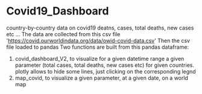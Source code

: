 # Covid19_Dashboard
country-by-country data on covid19 deatns, cases, total deaths, new cases etc ...
The data are collected from this csv file 'https://covid.ourworldindata.org/data/owid-covid-data.csv'
Then the csv file loaded to pandas
Two functions are built from this pandas dataframe: 
1) covid_dashboard_V2, to visualize for a given datetime range a given parameter (total cases, total deaths, new cases etc) for given countries.
plotly allows to hide some lines, just clicking on the corresponding legnd
2) map_covid, to visualize a given parameter, at a given date, on a world map
